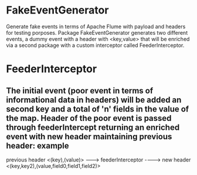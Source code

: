 # FakeEventGenerator
Generate fake events in terms of Apache Flume with payload and headers for testing porposes.
Package FakeEventGenerator generates two different events, a dummy event with a header with <key,value> that will be enriched via a second package with a custom interceptor called FeederInterceptor.
# FeederInterceptor
The initial event (poor event in terms of informational data in headers) will be added an second key and a total of 'n' fields in the value of the map. Header of the poor event is passed through feederIntercept returning an enriched event with new header maintaining previous header:
example
-------
previous header  <(key),(value)> ---> feederInterceptor ----> new header <(key,key2),(value,field0,field1,field2)>
